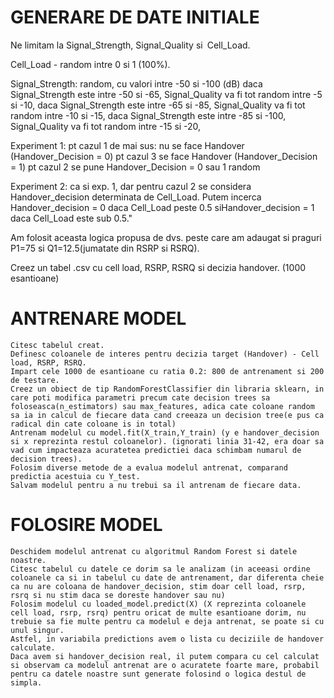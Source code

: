 # GENERARE DE DATE INITIALE

Ne limitam la Signal_Strength, Signal_Quality si Cell_Load.

Cell_Load - random intre 0 si 1 (100%).

Signal_Strength: random, cu valori intre -50 si -100 (dB) 
daca Signal_Strength este intre -50 si -65,  Signal_Quality va fi tot random intre -5 si -10,
daca Signal_Strength este intre -65 si -85,  Signal_Quality va fi tot random intre -10 si -15,
daca Signal_Strength este intre -85 si -100,  Signal_Quality va fi tot random intre -15 si -20,

Experiment 1:
pt cazul 1 de mai sus: nu se face Handover (Handover_Decision = 0)
pt cazul 3                            se face Handover (Handover_Decision = 1)
pt cazul 2                            se pune Handover_Decision = 0 sau 1 random

Experiment 2:
ca si exp. 1, dar pentru cazul 2 se considera Handover_decision determinata de Cell_Load.
Putem incerca Handover_decision = 0 daca Cell_Load peste 0.5 siHandover_decision = 1 daca Cell_Load este sub 0.5."

Am folosit aceasta logica propusa de dvs. peste care am adaugat si praguri P1=75 si Q1=12.5(jumatate din RSRP si RSRQ).



Creez un tabel .csv cu cell load, RSRP, RSRQ si decizia handover. (1000 esantioane)

# ANTRENARE MODEL

	Citesc tabelul creat.
	Definesc coloanele de interes pentru decizia target (Handover) - Cell load, RSRP, RSRQ.
	Impart cele 1000 de esantioane cu ratia 0.2: 800 de antrenament si 200 de testare.
	Creez un obiect de tip RandomForestClassifier din libraria sklearn, in care poti modifica parametri precum cate decision trees sa foloseasca(n_estimators) sau max_features, adica cate coloane random sa ia in calcul de fiecare data cand creeaza un decision tree(e pus ca radical din cate coloane is in total)
	Antrenam modelul cu model.fit(X_train,Y_train) (y e handover_decision si x reprezinta restul coloanelor). (ignorati linia 31-42, era doar sa vad cum impacteaza acuratetea predictiei daca schimbam numarul de decision trees).
	Folosim diverse metode de a evalua modelul antrenat, comparand predictia acestuia cu Y_test.
	Salvam modelul pentru a nu trebui sa il antrenam de fiecare data.

# FOLOSIRE MODEL
	Deschidem modelul antrenat cu algoritmul Random Forest si datele noastre.
	Citesc tabelul cu datele ce dorim sa le analizam (in aceeasi ordine coloanele ca si in tabelul cu date de antrenament, dar diferenta cheie ca nu are coloana de handover_decision, stim doar cell load, rsrp, rsrq si nu stim daca se doreste handover sau nu)
	Folosim modelul cu loaded_model.predict(X) (X reprezinta coloanele cell load, rsrp, rsrq) pentru oricat de multe esantioane dorim, nu trebuie sa fie multe pentru ca modelul e deja antrenat, se poate si cu unul singur.
	Astfel, in variabila predictions avem o lista cu deciziile de handover calculate.
	Daca avem si handover_decision real, il putem compara cu cel calculat si observam ca modelul antrenat are o acuratete foarte mare, probabil pentru ca datele noastre sunt generate folosind o logica destul de simpla.
	